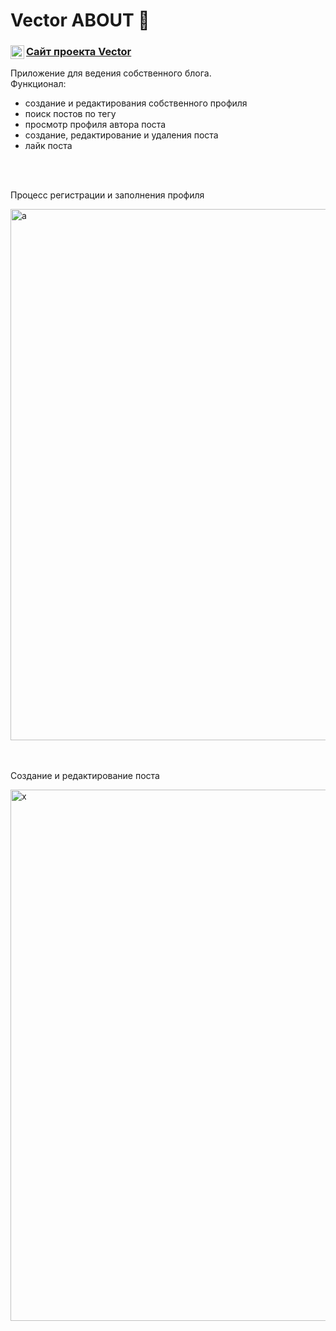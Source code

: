 # Vector ABOUT 📝

<a href="https://elia7777.github.io/vector/">
  <div>
   <img align="left" alt="Vector" width="22px" src="https://i.ya-webdesign.com/images/internet-transparent-globe-8.png" />
   <h3><a href="https://elia7777.github.io/vector/">Сайт проекта  Vector </a></h3>
  </div>
</a>
Приложение для ведения собственного блога. 
<br/>
Функционал: 
<ul>
  <li>создание и редактирования собственного профиля</li>
  <li>поиск постов по тегу</li>
  <li>просмотр профиля автора поста </li>
  <li>создание, редактирование и удаления поста</li>
  <li>лайк поста</li>
</ul>

<br/>
<br/>
<p>Процесс регистрации и заполнения профиля</p>
<img width="850" alt="a" src="https://s6.gifyu.com/images/ezgif.com-gif-maker37fb985c3710391b.gif">
<br/>
<br/>
<br/>
<p>Создание и редактирование поста</p>
<img width="850" alt="x" src="https://s6.gifyu.com/images/ezgif.com-gif-maker-18cd974f515350f84.gif">
<br/>
<br/>
<br/>
